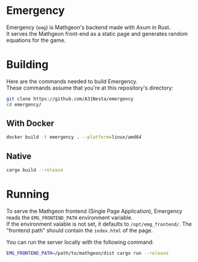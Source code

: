 # Emergency

Emergency (`emg`) is Mathgeon's backend made with Axum in Rust.  
It serves the Mathgeon front-end as a static page and
generates random equations for the game.

# Building

Here are the commands needed to build Emergency.  
These commands assume that you're at this repository's
directory:

```bash
git clone https://github.com/A31Nesta/emergency
cd emergency/
```

## With Docker

```bash
docker build -t emergency . --platform=linux/amd64
```

## Native

```bash
cargo build --release
```

# Running

To serve the Mathgeon frontend (Single Page Application),
Emergency reads the `EMG_FRONTEND_PATH` environment variable.  
If the environment vaiable is not set, it defaults to
`/opt/emg_frontend/`. The "frontend path" should contain the
`index.html` of the page.

You can run the server locally with the following command:

```bash
EMG_FRONTEND_PATH=/path/to/mathgeon/dist cargo run --release
```